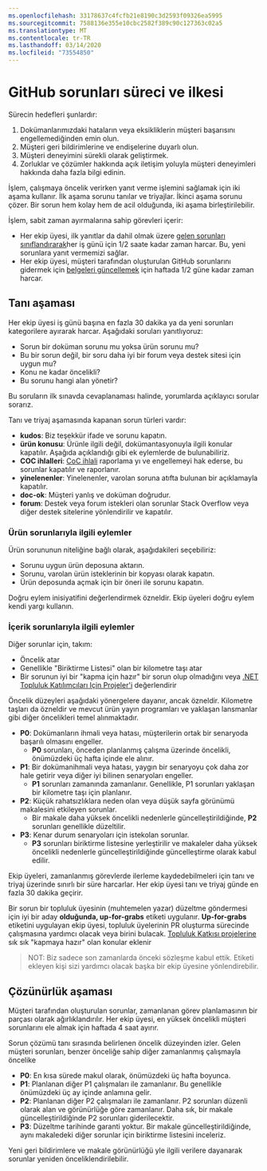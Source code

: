 ```yaml
---
ms.openlocfilehash: 33178637c4fcfb21e8190c3d2593f09326ea5995
ms.sourcegitcommit: 7588136e355e10cbc2582f389c90c127363c02a5
ms.translationtype: MT
ms.contentlocale: tr-TR
ms.lasthandoff: 03/14/2020
ms.locfileid: "73554850"
---
```

# <a name="github-issues-process-and-policy"></a>GitHub sorunları süreci ve ilkesi

Sürecin hedefleri şunlardır:

1. Dokümanlarımızdaki hataların veya eksikliklerin müşteri başarısını engellemediğinden emin olun.
1. Müşteri geri bildirimlerine ve endişelerine duyarlı olun.
1. Müşteri deneyimini sürekli olarak geliştirmek.
1. Zorluklar ve çözümler hakkında açık iletişim yoluyla müşteri deneyimleri hakkında daha fazla bilgi edinin.

İşlem, çalışmaya öncelik verirken yanıt verme işlemini sağlamak için iki aşama kullanır. İlk aşama sorunu tanılar ve triyajlar. İkinci aşama sorunu çözer. Bir sorun hem kolay hem de acil olduğunda, iki aşama birleştirilebilir.

İşlem, sabit zaman ayırmalarına sahip görevleri içerir:

- Her ekip üyesi, ilk yanıtlar da dahil olmak üzere [gelen sorunları sınıflandırarak](#diagnosis-phase)her iş günü için 1/2 saate kadar zaman harcar. Bu, yeni sorunlara yanıt vermemizi sağlar.
- Her ekip üyesi, müşteri tarafından oluşturulan GitHub sorunlarını gidermek için [belgeleri güncellemek](#resolution-phase) için haftada 1/2 güne kadar zaman harcar.

## <a name="diagnosis-phase"></a>Tanı aşaması

Her ekip üyesi iş günü başına en fazla 30 dakika ya da yeni sorunları kategorilere ayırarak harcar. Aşağıdaki soruları yanıtlıyoruz:

- Sorun bir doküman sorunu mu yoksa ürün sorunu mu?
- Bu bir sorun değil, bir soru daha iyi bir forum veya destek sitesi için uygun mu?
- Konu ne kadar öncelikli?
- Bu sorunu hangi alan yönetir?

Bu soruların ilk sınavda cevaplanaması halinde, yorumlarda açıklayıcı sorular sorarız.

Tanı ve triyaj aşamasında kapanan sorun türleri vardır:

- **kudos**: Biz teşekkür ifade ve sorunu kapatın.
- **ürün konusu**: Ürünle ilgili değil, dokümantasyonuyla ilgili konular kapatılır. Aşağıda açıklandığı gibi ek eylemlerde de bulunabiliriz.
- **COC ihlalleri**: [CoC ihlali](https://dotnetfoundation.org/code-of-conduct) raporlama yı ve engellemeyi hak ederse, bu sorunlar kapatılır ve raporlanır.
- **yinelenenler**: Yinelenenler, varolan soruna atıfta bulunan bir açıklamayla kapatılır.
- **doc-ok**: Müşteri yanlış ve doküman doğrudur.
- **forum**: Destek veya forum istekleri olan sorunlar Stack Overflow veya diğer destek sitelerine yönlendirilir ve kapatılır.

### <a name="actions-on-product-issues"></a>Ürün sorunlarıyla ilgili eylemler

Ürün sorununun niteliğine bağlı olarak, aşağıdakileri seçebiliriz:

- Sorunu uygun ürün deposuna aktarın.
- Sorunu, varolan ürün isteklerinin bir kopyası olarak kapatın.
- Ürün deposunda açmak için bir öneri ile sorunu kapatın.

Doğru eylem inisiyatifini değerlendirmek özneldir. Ekip üyeleri doğru eylem kendi yargı kullanın.

### <a name="actions-on-content-issues"></a>İçerik sorunlarıyla ilgili eylemler

Diğer sorunlar için, takım:

- Öncelik atar
- Genellikle "Biriktirme Listesi" olan bir kilometre taşı atar
- Bir sorunun iyi bir "kapma için hazır" bir sorun olup olmadığını veya [.NET Topluluk Katılımcıları Için Projeler'i](https://github.com/dotnet/docs/projects/35) değerlendirir

Öncelik düzeyleri aşağıdaki yönergelere dayanır, ancak özneldir. Kilometre taşları da özneldir ve mevcut ürün yayın programları ve yaklaşan lansmanlar gibi diğer öncelikleri temel alınmaktadır.

- **P0**: Dokümanların ihmali veya hatası, müşterilerin ortak bir senaryoda başarılı olmasını engeller.
  - **P0** sorunları, önceden planlanmış çalışma üzerinde öncelikli, önümüzdeki üç hafta içinde ele alınır.
- **P1**: Bir dokümanihmali veya hatası, yaygın bir senaryoyu çok daha zor hale getirir veya diğer iyi bilinen senaryoları engeller.
  - **P1** sorunları zamanında zamanlanır. Genellikle, P1 sorunları yaklaşan bir kilometre taşı için planlanır.
- **P2**: Küçük rahatsızlıklara neden olan veya düşük sayfa görünümü makalesini etkileyen sorunlar.
  - Bir makale daha yüksek öncelikli nedenlerle güncelleştirildiğinde, **P2** sorunları genellikle düzeltilir.
- **P3**: Kenar durum senaryoları için istekolan sorunlar.
  - **P3** sorunları biriktirme listesine yerleştirilir ve makaleler daha yüksek öncelikli nedenlerle güncelleştirildiğinde güncelleştirme olarak kabul edilir.

Ekip üyeleri, zamanlanmış görevlerde ilerleme kaydedebilmeleri için tanı ve triyaj üzerinde sınırlı bir süre harcarlar. Her ekip üyesi tanı ve triyaj günde en fazla 30 dakika geçirir.

Bir sorun bir topluluk üyesinin (muhtemelen yazar) düzeltme göndermesi için iyi bir aday **olduğunda, up-for-grabs** etiketi uygulanır. **Up-for-grabs** etiketini uygulayan ekip üyesi, topluluk üyelerinin PR oluşturma sürecinde çalışmasına yardımcı olacak veya birini bulacak. [Topluluk Katkısı projelerine](https://github.com/dotnet/docs/projects/35) sık sık "kapmaya hazır" olan konular eklenir

> NOT: Biz sadece son zamanlarda önceki sözleşme kabul ettik. Etiketi ekleyen kişi sizi yardımcı olacak başka bir ekip üyesine yönlendirebilir.

## <a name="resolution-phase"></a>Çözünürlük aşaması

Müşteri tarafından oluşturulan sorunlar, zamanlanan görev planlamasının bir parçası olarak ağırlıklandırılır. Her ekip üyesi, en yüksek öncelikli müşteri sorunlarını ele almak için haftada 4 saat ayırır.

Sorun çözümü tanı sırasında belirlenen öncelik düzeyinden izler. Gelen müşteri sorunları, benzer önceliğe sahip diğer zamanlanmış çalışmayla öncelike

- **P0**: En kısa sürede makul olarak, önümüzdeki üç hafta boyunca.
- **P1**: Planlanan diğer P1 çalışmaları ile zamanlanır. Bu genellikle önümüzdeki üç ay içinde anlamına gelir.
- **P2**: Planlanan diğer P2 çalışmaları ile zamanlanır. P2 sorunları düzenli olarak alan ve görünürlüğe göre zamanlanır. Daha sık, bir makale güncelleştirildiğinde P2 sorunları giderilecektir.
- **P3**: Düzeltme tarihinde garanti yoktur. Bir makale güncelleştirildiğinde, aynı makaledeki diğer sorunlar için biriktirme listesini inceleriz.

Yeni geri bildirimlere ve makale görünürlüğü yle ilgili verilere dayanarak sorunlar yeniden önceliklendirilebilir.
